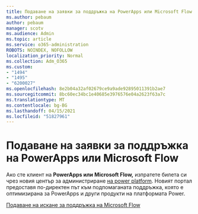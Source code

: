 ```yaml
---
title: Подаване на заявки за поддръжка на PowerApps или Microsoft Flow
ms.author: pebaum
author: pebaum
manager: scotv
ms.audience: Admin
ms.topic: article
ms.service: o365-administration
ROBOTS: NOINDEX, NOFOLLOW
localization_priority: Normal
ms.collection: Adm_O365
ms.custom:
- "1494"
- "1495"
- "6200027"
ms.openlocfilehash: 8e2b04a32af02679ce9a9ade92895011391b2ae7
ms.sourcegitcommit: 8bc60ec34bc1e40685e3976576e04a2623f63a7c
ms.translationtype: MT
ms.contentlocale: bg-BG
ms.lasthandoff: 04/15/2021
ms.locfileid: "51827961"
---
```

# <a name="submit-powerapps-or-microsoft-flow-support-requests"></a>Подаване на заявки за поддръжка на PowerApps или Microsoft Flow

Ако сте клиент на **PowerApps или** **Microsoft Flow,** изпратете билета си чрез новия център за администриране [на power platform](https://admin.powerplatform.microsoft.com/support?newTicket&product=15819). Новият портал предоставя по-директен път към подпомаганата поддръжка, която е оптимизирана за PowerApps и други продукти на платформата Power.

[Подаване на искане за поддръжка на Microsoft Flow](https://admin.powerplatform.microsoft.com/support?newTicket&product=Flow)